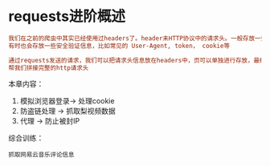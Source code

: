 # requests进阶概述
```ini
我们在之前的爬虫中其实已经使用过headers了。header未HTTP协议中的请求头。一般存放一些和请求内容无关的数据
有时也会存放一些安全验证信息，比如常见的 User-Agent, token， cookie等
```
```ini
通过requests发送的请求，我们可以把请求头信息放在headers中，页可以单独进行存放，最终由requests自动
帮我们拼接完整的http请求头
```

本章内容：
1. 模拟浏览器登录-> 处理cookie
2. 防盗链处理 -> 抓取梨视频数据
3. 代理 -> 防止被封IP

综合训练：
    
    抓取网易云音乐评论信息
